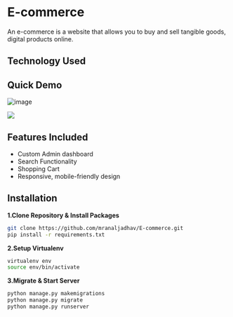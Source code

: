 # E-commerce

An e-commerce is a website that allows you to buy and sell tangible goods, digital products online.

## Technology Used


## Quick Demo
![image](https://media0.giphy.com/media/8ZdcOtOAV5x5g0Aw4e/giphy.gif?cid=790b7611cff165eec3bdfdcdf74a4a96e1042f6a13025963&rid=giphy.gif&ct=g)
[](https://media0.giphy.com/media/8ZdcOtOAV5x5g0Aw4e/giphy.gif?cid=790b7611cff165eec3bdfdcdf74a4a96e1042f6a13025963&rid=giphy.gif&ct=g)

![](https://media0.giphy.com/media/8ZdcOtOAV5x5g0Aw4e/giphy.gif?cid=790b7611cff165eec3bdfdcdf74a4a96e1042f6a13025963&rid=giphy.gif&ct=g)

## Features Included

- Custom Admin dashboard
- Search Functionality
- Shopping Cart
- Responsive, mobile-friendly design

## Installation

**1.Clone Repository & Install Packages**
```sh
git clone https://github.com/mranaljadhav/E-commerce.git
pip install -r requirements.txt
```
**2.Setup Virtualenv**
```sh
virtualenv env
source env/bin/activate
```
**3.Migrate & Start Server**
```sh
python manage.py makemigrations
python manage.py migrate
python manage.py runserver
```
